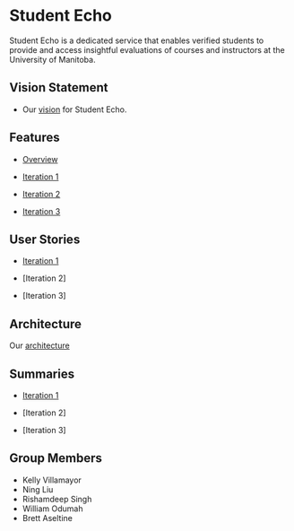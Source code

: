 # Student Echo 

Student Echo is a dedicated service that enables verified students to provide and access insightful evaluations of courses and instructors at the University of Manitoba.

## Vision Statement

- Our [vision](https://code.cs.umanitoba.ca/comp3350-winter2024/KeyValuePairs-a02-8/-/blob/main/Doc/Vision_Statement.md?ref_type=heads) for Student Echo.

## Features
- [Overview](https://code.cs.umanitoba.ca/comp3350-winter2024/KeyValuePairs-a02-8/-/issues/?sort=label_priority&state=opened&label_name%5B%5D=Feature&first_page_size=20)

- [Iteration 1](https://code.cs.umanitoba.ca/comp3350-winter2024/KeyValuePairs-a02-8/-/issues/?sort=label_priority&state=opened&label_name%5B%5D=Feature&milestone_title=Iteration%201&first_page_size=20)

- [Iteration 2](https://code.cs.umanitoba.ca/comp3350-winter2024/KeyValuePairs-a02-8/-/issues/?sort=label_priority&state=opened&label_name%5B%5D=Feature&milestone_title=Iteration%202&first_page_size=20)

- [Iteration 3](https://code.cs.umanitoba.ca/comp3350-winter2024/KeyValuePairs-a02-8/-/issues/?sort=label_priority&state=opened&label_name%5B%5D=Feature&milestone_title=Iteration%203&first_page_size=20)

## User Stories
- [Iteration 1](https://code.cs.umanitoba.ca/comp3350-winter2024/KeyValuePairs-a02-8/-/issues/?sort=label_priority&state=opened&label_name%5B%5D=User%20Story&milestone_title=Iteration%201&first_page_size=20) 

- [Iteration 2]

- [Iteration 3] 

## Architecture

Our [architecture](https://code.cs.umanitoba.ca/comp3350-winter2024/KeyValuePairs-a02-8/-/blob/main/docs/Architecture.md?ref_type=heads)

## Summaries

- [Iteration 1](https://code.cs.umanitoba.ca/comp3350-winter2024/KeyValuePairs-a02-8/-/blob/main/docs/Iteration1.md?ref_type=heads)

- [Iteration 2]

- [Iteration 3]

## Group Members
- Kelly Villamayor
- Ning Liu
- Rishamdeep Singh
- William Odumah
- Brett Aseltine




